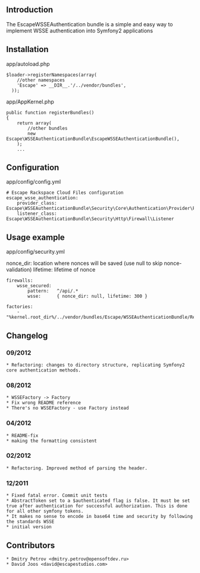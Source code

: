 ## Introduction

The EscapeWSSEAuthentication bundle is a simple and easy way to implement WSSE authentication into Symfony2 applications

## Installation

app/autoload.php

```
$loader->registerNamespaces(array(
    //other namespaces
    'Escape' => __DIR__.'/../vendor/bundles',
  ));
```

app/AppKernel.php

```
public function registerBundles()
{
    return array(
        //other bundles
        new Escape\WSSEAuthenticationBundle\EscapeWSSEAuthenticationBundle(),
    );
    ...
```

## Configuration

app/config/config.yml

```
# Escape Rackspace Cloud Files configuration
escape_wsse_authentication:
    provider_class: Escape\WSSEAuthenticationBundle\Security\Core\Authentication\Provider\Provider
    listener_class: Escape\WSSEAuthenticationBundle\Security\Http\Firewall\Listener
```

## Usage example

app/config/security.yml

nonce_dir: location where nonces will be saved (use null to skip nonce-validation)
lifetime: lifetime of nonce

```
firewalls:
    wsse_secured:
        pattern:   ^/api/.*
        wsse:      { nonce_dir: null, lifetime: 300 } 

factories:
    - "%kernel.root_dir%/../vendor/bundles/Escape/WSSEAuthenticationBundle/Resources/config/security_factories.yml"
```

## Changelog

### 09/2012
    * Refactoring: changes to directory structure, replicating Symfony2 core authentication methods.

### 08/2012
    * WSSEFactory -> Factory
    * Fix wrong README reference
    * There's no WSSEFactory - use Factory instead

### 04/2012
    * README-fix
    * making the formatting consistent

### 02/2012
    * Refactoring. Improved method of parsing the header.

### 12/2011
    * Fixed fatal error. Commit unit tests
    * AbstractToken set to a $authenticated flag is false. It must be set true after authentication for successful authorization. This is done for all other symfony tokens.
    * It makes no sense to encode in base64 time and security by following the standards WSSE
    * initial version

## Contributors
    * Dmitry Petrov <dmitry.petrov@opensoftdev.ru>
    * David Joos <david@escapestudios.com>